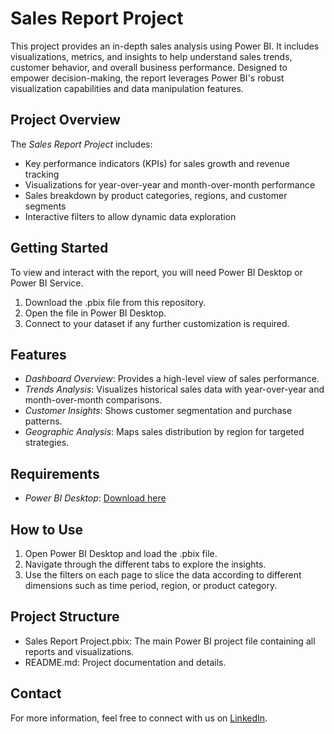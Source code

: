 # Sales Report Project

This project provides an in-depth sales analysis using Power BI. It includes visualizations, metrics, and insights to help understand sales trends, customer behavior, and overall business performance. Designed to empower decision-making, the report leverages Power BI's robust visualization capabilities and data manipulation features.

## Project Overview

The *Sales Report Project* includes:
- Key performance indicators (KPIs) for sales growth and revenue tracking
- Visualizations for year-over-year and month-over-month performance
- Sales breakdown by product categories, regions, and customer segments
- Interactive filters to allow dynamic data exploration

## Getting Started

To view and interact with the report, you will need Power BI Desktop or Power BI Service.
1. Download the .pbix file from this repository.
2. Open the file in Power BI Desktop.
3. Connect to your dataset if any further customization is required.

## Features

- *Dashboard Overview*: Provides a high-level view of sales performance.
- *Trends Analysis*: Visualizes historical sales data with year-over-year and month-over-month comparisons.
- *Customer Insights*: Shows customer segmentation and purchase patterns.
- *Geographic Analysis*: Maps sales distribution by region for targeted strategies.

## Requirements

- *Power BI Desktop*: [Download here](https://powerbi.microsoft.com/desktop/)

## How to Use

1. Open Power BI Desktop and load the .pbix file.
2. Navigate through the different tabs to explore the insights.
3. Use the filters on each page to slice the data according to different dimensions such as time period, region, or product category.

## Project Structure

- Sales Report Project.pbix: The main Power BI project file containing all reports and visualizations.
- README.md: Project documentation and details.

## Contact
For more information, feel free to connect with us on [LinkedIn](https://www.linkedin.com/in/tapzul-sai-charan?utm_source=share&utm_campaign=share_via&utm_content=profile&utm_medium=android_app).
